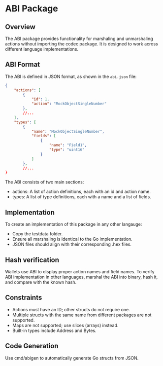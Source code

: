 # ABI Package

## Overview
The ABI package provides functionality for marshaling and unmarshaling actions without importing the codec package. It is designed to work across different language implementations.

## ABI Format
The ABI is defined in JSON format, as shown in the `abi.json` file:
```json
{
    "actions": [
        {
            "id": 1,
            "action": "MockObjectSingleNumber"
        },
        //...
    ],
    "types": [
        {
            "name": "MockObjectSingleNumber",
            "fields": [
                {
                    "name": "Field1",
                    "type": "uint16"
                }
            ]
        },
        //...
}
```

The ABI consists of two main sections:
- actions: A list of action definitions, each with an id and action name.
- types: A list of type definitions, each with a name and a list of fields.

## Implementation
To create an implementation of this package in any other langauge:
- Copy the testdata folder.
- Ensure all marshaling is identical to the Go implementation.
- JSON files should align with their corresponding .hex files.

## Hash verification
Wallets use ABI to display proper action names and field names. To verify ABI implementation in other languages, marshal the ABI into binary, hash it, and compare with the known hash.

## Constraints
- Actions must have an ID; other structs do not require one.
- Multiple structs with the same name from different packages are not supported.
- Maps are not supported; use slices (arrays) instead.
- Built-in types include Address and Bytes.

## Code Generation
Use cmd/abigen to automatically generate Go structs from JSON.